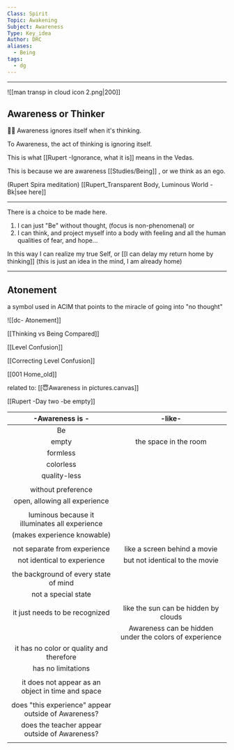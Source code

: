 ```yaml
---
Class: Spirit
Topic: Awakening
Subject: Awareness
Type: Key_idea
Author: DRC
aliases:
  - Being
tags:
  - dg
---
```





---
![[man transp in cloud icon  2.png|200]]

## Awareness or Thinker

👍🏿 Awareness ignores itself when it's thinking. 

To Awareness, the act of thinking is ignoring itself. 

This is what [[Rupert -Ignorance, what it is]] means in the Vedas. 

This is because we are awareness [[Studies/Being]] , or we think as an ego.

(Rupert Spira meditation)  [[Rupert_Transparent Body, Luminous World -Bk|see here]]

---

There is a choice to be made here.
1. I can just "Be" without thought, (focus is non-phenomenal) or 
2. I can think, and project myself into a body with feeling and all the human qualities of fear, and hope...

In this way I can realize my true Self, or 
[[I can delay my return home by thinking]]
(this is just an idea in the mind, I am already home)

---

## Atonement

a symbol used in ACIM that points to the miracle of going into "no thought"

![[dc- Atonement]]

[[Thinking vs Being Compared]]

[[Level Confusion]]

[[Correcting Level Confusion]]


 
[[001 Home_old]]


related to: [[😇Awareness in pictures.canvas]]



[[Rupert -Day two -be empty]]

|                   -Awareness is -                   |                         -like-                         |
|:---------------------------------------------------:|:------------------------------------------------------:|
|                         Be                          |                                                        |
|                        empty                        |                 the space in the room                  | 
|                      formless                       |                                                        |
|                      colorless                      |                                                        |
|                    quality-less                     |                                                        |
|                                                     |                                                        |
|                 without preference                  |                                                        |
|            open, allowing all experience            |                                                        |
|                                                     |                                                        |
|   luminous because it illuminates all experience    |                                                        |
|             (makes experience knowable)             |                                                        |
|                                                     |                                                        |
|            not separate from experience             |              like a screen behind a movie              |
|             not identical to experience             |             but not identical to the movie             |
|                                                     |                                                        |
|        the background of every state of mind        |                                                        |
|                 not a special state                 |                                                        |
|                                                     |                                                        |
|           it just needs to be recognized            |          like the sun can be hidden by clouds          |
|                                                     | Awareness can be hidden under the colors of experience |
|      it has no color or quality and therefore       |                                                        |
|                 has no limitations                  |                                                        |
|                                                     |                                                        |
|  it does not appear as an object in time and space  |                                                        |
|                                                     |                                                        |
| does "this experience" appear outside of Awareness? |                                                        |
|    does the teacher appear outside of Awareness?    |                                                        |
|                                                     |                                                        |



